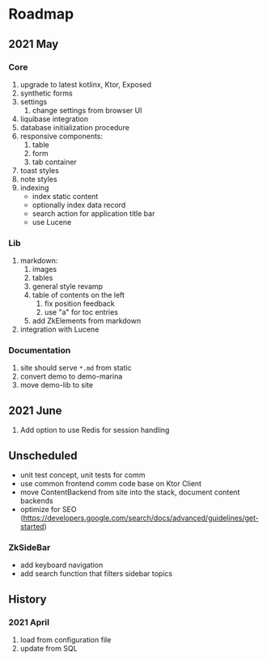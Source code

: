 # Roadmap

## 2021 May

### Core

1. upgrade to latest kotlinx, Ktor, Exposed
1. synthetic forms
1. settings
   1. change settings from browser UI
1. liquibase integration
1. database initialization procedure
1. responsive components:
   1. table
   1. form
   1. tab container
1. toast styles
1. note styles
1. indexing
   * index static content
   * optionally index data record
   * search action for application title bar
   * use Lucene

### Lib

1. markdown:
   1. images
   1. tables
   1. general style revamp
   1. table of contents on the left
      1. fix position feedback
      1. use "a" for toc entries
   1. add ZkElements from markdown
1. integration with Lucene

### Documentation

1. site should serve `*.md` from static
1. convert demo to demo-marina
1. move demo-lib to site

## 2021 June

1. Add option to use Redis for session handling

## Unscheduled

* unit test concept, unit tests for comm
* use common frontend comm code base on Ktor Client
* move ContentBackend from site into the stack, document content backends
* optimize for SEO (https://developers.google.com/search/docs/advanced/guidelines/get-started)

### ZkSideBar

* add keyboard navigation
* add search function that filters sidebar topics

## History

### 2021 April

1. load from configuration file
1. update from SQL
